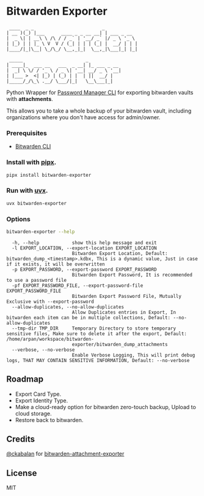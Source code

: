 # Bitwarden Exporter

```text
 ____  _ _                         _            
| __ )(_) |___      ____ _ _ __ __| | ___ _ __  
|  _ \| | __\ \ /\ / / _` | '__/ _` |/ _ \ '_ \ 
| |_) | | |_ \ V  V / (_| | | | (_| |  __/ | | |
|____/|_|\__| \_/\_/ \__,_|_|  \__,_|\___|_| |_|
                                                
 _____                       _            
| ____|_  ___ __   ___  _ __| |_ ___ _ __ 
|  _| \ \/ / '_ \ / _ \| '__| __/ _ \ '__|
| |___ >  <| |_) | (_) | |  | ||  __/ |   
|_____/_/\_\ .__/ \___/|_|   \__\___|_|   
```

Python Wrapper for [Password Manager CLI](https://bitwarden.com/help/cli/) for exporting bitwarden vaults with **attachments**.

This allows you to take a whole backup of your bitwarden vault, including organizations where you don't have access for admin/owner.

### Prerequisites

- [Bitwarden CLI](https://bitwarden.com/help/article/cli/#download-and-install)

### Install with [pipx](https://github.com/pypa/pipx).

```bash
pipx install bitwarden-exporter
```

### Run with [uvx](https://docs.astral.sh/uv/guides/tools/).

```bash
uvx bitwarden-exporter
```

### Options

```bash
bitwarden-exporter --help
```

```text
  -h, --help            show this help message and exit
  -l EXPORT_LOCATION, --export-location EXPORT_LOCATION
                        Bitwarden Export Location, Default: bitwarden_dump_<timestamp>.kdbx, This is a dynamic value, Just in case if it exists, it will be overwritten
  -p EXPORT_PASSWORD, --export-password EXPORT_PASSWORD
                        Bitwarden Export Password, It is recommended to use a password file
  -pf EXPORT_PASSWORD_FILE, --export-password-file EXPORT_PASSWORD_FILE
                        Bitwarden Export Password File, Mutually Exclusive with --export-password
  --allow-duplicates, --no-allow-duplicates
                        Allow Duplicates entries in Export, In bitwarden each item can be in multiple collections, Default: --no-allow-duplicates
  --tmp-dir TMP_DIR     Temporary Directory to store temporary sensitive files, Make sure to delete it after the export, Default: /home/arpan/workspace/bitwarden-
                        exporter/bitwarden_dump_attachments
  --verbose, --no-verbose
                        Enable Verbose Logging, This will print debug logs, THAT MAY CONTAIN SENSITIVE INFORMATION, Default: --no-verbose
```

## Roadmap

- Export Card Type.
- Export Identity Type.
- Make a cloud-ready option for bitwarden zero-touch backup, Upload to cloud storage.
- Restore back to bitwarden.

## Credits

[@ckabalan](https://github.com/ckabalan) for [bitwarden-attachment-exporter](https://github.com/ckabalan/bitwarden-attachment-exporter)

## License

MIT
